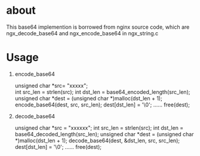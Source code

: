 about
=====
This base64 implemention is borrowed from nginx source code, which are ngx_decode_base64 and ngx_encode_base64 in ngx_string.c

Usage
=====
1. encode_base64 

	unsigned char *src= "xxxxx";	
	int src_len = strlen(src);
	int dst_len = base64_encoded_length(src_len);
        unsigned char *dest = (unsigned char *)malloc(dst_len + 1);
        encode_base64(dest, src, src_len);
        dest[dst_len] = '\0';
	......
	free(dest);

2. decode_base64

	unsigned char *src = "xxxxxx";
	int src_len = strlen(src);
	int dst_len = base64_decoded_length(src_len);
        unsigned char *dest = (unsigned char *)malloc(dst_len + 1);
        decode_base64(dest, &dst_len, src, src_len);
        dest[dst_len] = '\0';
	......
	free(dest);

